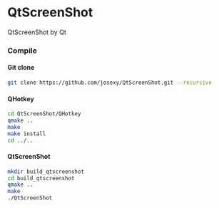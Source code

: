 # QtScreenShot
QtScreenShot by Qt

### Compile

#### Git clone

```bash
git clone https://github.com/josexy/QtScreenShot.git --recursive
```

#### QHotkey

```bash
cd QtScreenShot/QHotkey
qmake ..
make
make install
cd ../..
```

#### QtScreenShot

```bash
mkdir build_qtscreenshot
cd build_qtscreenshot
qmake ..
make
./QtScreenShot
```



